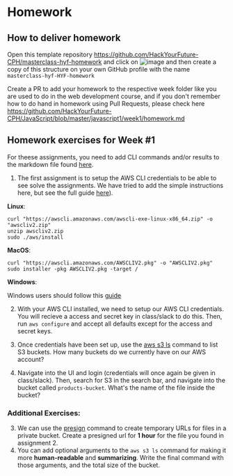 # Homework

## How to deliver homework

Open this template repository https://github.com/HackYourFuture-CPH/masterclass-hyf-homework and click on ![image](https://user-images.githubusercontent.com/6642037/115988976-3796da80-a5bc-11eb-9184-554a2218b2ae.png) and then create a copy of this structure on your own GitHub profile with the name `masterclass-hyf-HYF-homework`

Create a PR to add your homework to the respective week folder like you are used to do in the web development course, and if you don't remember how to do hand in homework using Pull Requests, please check here https://github.com/HackYourFuture-CPH/JavaScript/blob/master/javascript1/week1/homework.md

## Homework exercises for Week #1
For theese assignments, you need to add CLI commands and/or results to the markdown file found [here](https://github.com/HackYourFuture-CPH/hyf-serverless-course/blob/main/week1/materials/homework/assignments.md).

1. The first assignment is to setup the AWS CLI credentials to be able to see solve the assignments. We have tried to add the simple instructions here, but see the full guide [here](https://docs.aws.amazon.com/cli/latest/userguide/install-cliv2.html)). 

**Linux**: 
```
curl "https://awscli.amazonaws.com/awscli-exe-linux-x86_64.zip" -o "awscliv2.zip"
unzip awscliv2.zip
sudo ./aws/install
````

**MacOS**:
```
curl "https://awscli.amazonaws.com/AWSCLIV2.pkg" -o "AWSCLIV2.pkg"
sudo installer -pkg AWSCLIV2.pkg -target /
```

**Windows**: 

Windows users should follow this [guide](https://docs.aws.amazon.com/cli/latest/userguide/install-cliv2-windows.html)

2. With your AWS CLI installed, we need to setup our AWS CLI credentials. You will recieve a access and secret key in class/slack to do this. Then, run `aws configure` and accept all defaults except for the access and secret keys. 

3. Once credentials have been set up, use the [aws s3 ls](https://docs.aws.amazon.com/cli/latest/reference/s3/ls.html) command to list S3 buckets. How many buckets do we currently have on our AWS account? 
4. Navigate into the UI and login (credentials will once again be given in class/slack). Then, search for S3 in the search bar, and navigate into the bucket called `products-bucket`. What's the name of the file inside the bucket?

### Additional Exercises:

3. We can use the [presign](https://docs.aws.amazon.com/cli/latest/reference/s3/presign.html) command to create temporary URLs for files in a private bucket. Create a presigned url for **1 hour** for the file you found in assignment 2. 
4. You can add optional arguments to the `aws s3 ls` command for making it more **human-readable** and **summarizing**. Write the final command with those arguments, and the total size of the bucket.
